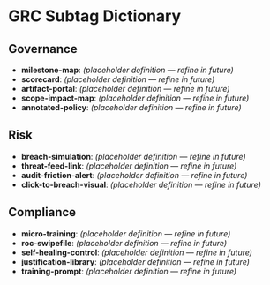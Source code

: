 # GRC Subtag Dictionary

## Governance

- **milestone-map**: *(placeholder definition — refine in future)*
- **scorecard**: *(placeholder definition — refine in future)*
- **artifact-portal**: *(placeholder definition — refine in future)*
- **scope-impact-map**: *(placeholder definition — refine in future)*
- **annotated-policy**: *(placeholder definition — refine in future)*
## Risk

- **breach-simulation**: *(placeholder definition — refine in future)*
- **threat-feed-link**: *(placeholder definition — refine in future)*
- **audit-friction-alert**: *(placeholder definition — refine in future)*
- **click-to-breach-visual**: *(placeholder definition — refine in future)*
## Compliance

- **micro-training**: *(placeholder definition — refine in future)*
- **roc-swipefile**: *(placeholder definition — refine in future)*
- **self-healing-control**: *(placeholder definition — refine in future)*
- **justification-library**: *(placeholder definition — refine in future)*
- **training-prompt**: *(placeholder definition — refine in future)*
